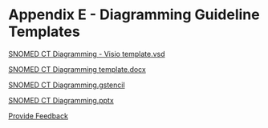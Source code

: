 # Appendix E - Diagramming Guideline Templates

[SNOMED CT Diagramming - Visio template.vsd](https://drive.google.com/open?id=1G0KviLNdsM6vmy3mrbzduOWde3M7v7ku\&usp=drive_fs)

[SNOMED CT Diagramming template.docx](https://docs.google.com/document/d/1WsiFl1qhBLbzIC9L7VhBOhPGExTSxZfR?rtpof=true\&usp=drive_fs)

[SNOMED CT Diagramming.gstencil](https://drive.google.com/open?id=1YkI_1FaiyPLM4skinGq5O1H0QszmnbwV\&usp=drive_fs)

[SNOMED CT Diagramming.pptx](https://docs.google.com/presentation/d/1x-Kp_j0U1oAxyPgiX2_Qcj-oxQb5Kt_j?rtpof=true\&usp=drive_fs)

<a href="https://docs.google.com/forms/d/e/1FAIpQLScTmbZIf0UEQwYDkY27EEWBkaiYkHSbR0_9DmFrMLXoQLyL7Q/viewform?usp=pp_url&#x26;entry.1767247133=SNOMED+Diagramming+Specification&#x26;entry.670899847=Appendix%20E%20-%20Diagramming%20Guideline%20Templates" class="button primary">Provide Feedback</a>
